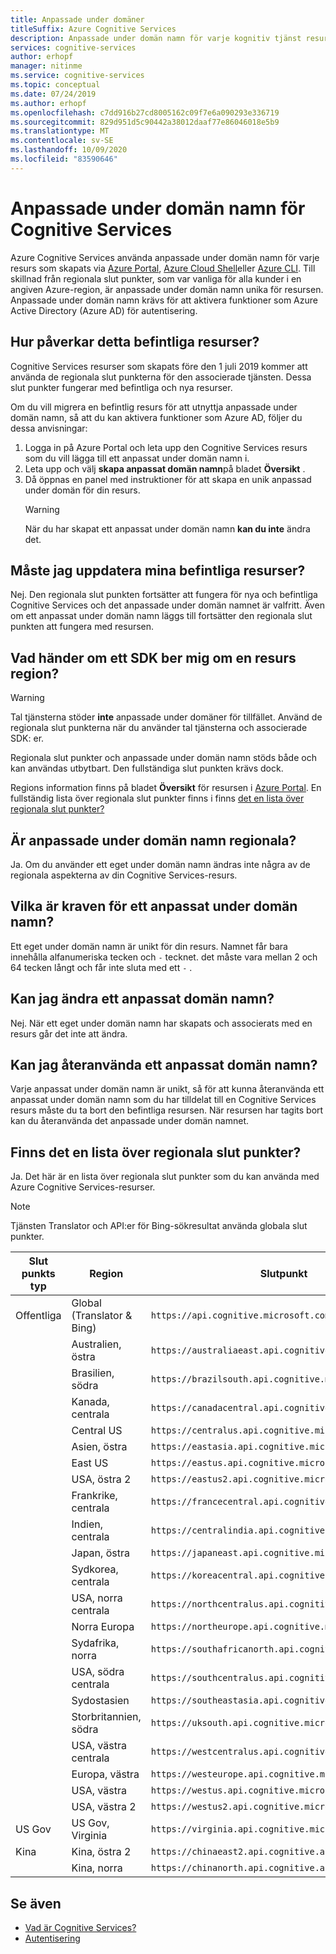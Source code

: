 ```yaml
---
title: Anpassade under domäner
titleSuffix: Azure Cognitive Services
description: Anpassade under domän namn för varje kognitiv tjänst resurs skapas via Azure Portal, Azure Cloud Shell eller Azure CLI.
services: cognitive-services
author: erhopf
manager: nitinme
ms.service: cognitive-services
ms.topic: conceptual
ms.date: 07/24/2019
ms.author: erhopf
ms.openlocfilehash: c7dd916b27cd8005162c09f7e6a090293e336719
ms.sourcegitcommit: 829d951d5c90442a38012daaf77e86046018e5b9
ms.translationtype: MT
ms.contentlocale: sv-SE
ms.lasthandoff: 10/09/2020
ms.locfileid: "83590646"
---
```

# <a name="custom-subdomain-names-for-cognitive-services"></a>Anpassade under domän namn för Cognitive Services

Azure Cognitive Services använda anpassade under domän namn för varje resurs som skapats via [Azure Portal](https://portal.azure.com), [Azure Cloud Shell](https://azure.microsoft.com/features/cloud-shell/)eller [Azure CLI](https://docs.microsoft.com/cli/azure/install-azure-cli). Till skillnad från regionala slut punkter, som var vanliga för alla kunder i en angiven Azure-region, är anpassade under domän namn unika för resursen. Anpassade under domän namn krävs för att aktivera funktioner som Azure Active Directory (Azure AD) för autentisering.

## <a name="how-does-this-impact-existing-resources"></a>Hur påverkar detta befintliga resurser?

Cognitive Services resurser som skapats före den 1 juli 2019 kommer att använda de regionala slut punkterna för den associerade tjänsten. Dessa slut punkter fungerar med befintliga och nya resurser.

Om du vill migrera en befintlig resurs för att utnyttja anpassade under domän namn, så att du kan aktivera funktioner som Azure AD, följer du dessa anvisningar:

1. Logga in på Azure Portal och leta upp den Cognitive Services resurs som du vill lägga till ett anpassat under domän namn i.
2. Leta upp och välj **skapa anpassat domän namn**på bladet **Översikt** .
3. Då öppnas en panel med instruktioner för att skapa en unik anpassad under domän för din resurs.
   > [!WARNING]
   > När du har skapat ett anpassat under domän namn **kan du inte** ändra det.

## <a name="do-i-need-to-update-my-existing-resources"></a>Måste jag uppdatera mina befintliga resurser?

Nej. Den regionala slut punkten fortsätter att fungera för nya och befintliga Cognitive Services och det anpassade under domän namnet är valfritt. Även om ett anpassat under domän namn läggs till fortsätter den regionala slut punkten att fungera med resursen.

## <a name="what-if-an-sdk-asks-me-for-the-region-for-a-resource"></a>Vad händer om ett SDK ber mig om en resurs region?

> [!WARNING]
> Tal tjänsterna stöder **inte** anpassade under domäner för tillfället. Använd de regionala slut punkterna när du använder tal tjänsterna och associerade SDK: er.

Regionala slut punkter och anpassade under domän namn stöds både och kan användas utbytbart. Den fullständiga slut punkten krävs dock.

Regions information finns på bladet **Översikt** för resursen i [Azure Portal](https://portal.azure.com). En fullständig lista över regionala slut punkter finns i finns [det en lista över regionala slut punkter?](#is-there-a-list-of-regional-endpoints)

## <a name="are-custom-subdomain-names-regional"></a>Är anpassade under domän namn regionala?

Ja. Om du använder ett eget under domän namn ändras inte några av de regionala aspekterna av din Cognitive Services-resurs.

## <a name="what-are-the-requirements-for-a-custom-subdomain-name"></a>Vilka är kraven för ett anpassat under domän namn?

Ett eget under domän namn är unikt för din resurs. Namnet får bara innehålla alfanumeriska tecken och `-` tecknet. det måste vara mellan 2 och 64 tecken långt och får inte sluta med ett `-` .

## <a name="can-i-change-a-custom-domain-name"></a>Kan jag ändra ett anpassat domän namn?

Nej. När ett eget under domän namn har skapats och associerats med en resurs går det inte att ändra.

## <a name="can-i-reuse-a-custom-domain-name"></a>Kan jag återanvända ett anpassat domän namn?

Varje anpassat under domän namn är unikt, så för att kunna återanvända ett anpassat under domän namn som du har tilldelat till en Cognitive Services resurs måste du ta bort den befintliga resursen. När resursen har tagits bort kan du återanvända det anpassade under domän namnet.

## <a name="is-there-a-list-of-regional-endpoints"></a>Finns det en lista över regionala slut punkter?

Ja. Det här är en lista över regionala slut punkter som du kan använda med Azure Cognitive Services-resurser.

> [!NOTE]
> Tjänsten Translator och API:er för Bing-sökresultat använda globala slut punkter.

| Slut punkts typ | Region | Slutpunkt |
|---------------|--------|----------|
| Offentliga | Global (Translator & Bing) | `https://api.cognitive.microsoft.com` |
| | Australien, östra | `https://australiaeast.api.cognitive.microsoft.com` |
| | Brasilien, södra | `https://brazilsouth.api.cognitive.microsoft.com` |
| | Kanada, centrala | `https://canadacentral.api.cognitive.microsoft.com` |
| | Central US | `https://centralus.api.cognitive.microsoft.com` |
| | Asien, östra | `https://eastasia.api.cognitive.microsoft.com` |
| | East US | `https://eastus.api.cognitive.microsoft.com` |
| | USA, östra 2 | `https://eastus2.api.cognitive.microsoft.com` |
| | Frankrike, centrala | `https://francecentral.api.cognitive.microsoft.com` |
| | Indien, centrala | `https://centralindia.api.cognitive.microsoft.com` |
| | Japan, östra | `https://japaneast.api.cognitive.microsoft.com` |
| | Sydkorea, centrala | `https://koreacentral.api.cognitive.microsoft.com` |
| | USA, norra centrala | `https://northcentralus.api.cognitive.microsoft.com` |
| | Norra Europa | `https://northeurope.api.cognitive.microsoft.com` |
| | Sydafrika, norra | `https://southafricanorth.api.cognitive.microsoft.com` |
| | USA, södra centrala | `https://southcentralus.api.cognitive.microsoft.com` |
| | Sydostasien | `https://southeastasia.api.cognitive.microsoft.com` |
| | Storbritannien, södra | `https://uksouth.api.cognitive.microsoft.com` |
| | USA, västra centrala | `https://westcentralus.api.cognitive.microsoft.com` |
| | Europa, västra | `https://westeurope.api.cognitive.microsoft.com` |
| | USA, västra | `https://westus.api.cognitive.microsoft.com` |
| | USA, västra 2 | `https://westus2.api.cognitive.microsoft.com` |
| US Gov | US Gov, Virginia | `https://virginia.api.cognitive.microsoft.us` |
| Kina | Kina, östra 2 | `https://chinaeast2.api.cognitive.azure.cn` |
| | Kina, norra | `https://chinanorth.api.cognitive.azure.cn` |

## <a name="see-also"></a>Se även

* [Vad är Cognitive Services?](Welcome.md)
* [Autentisering](authentication.md)
